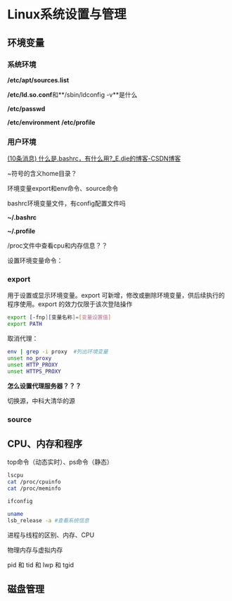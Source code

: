 # Linux系统设置与管理

## 环境变量

### 系统环境

**/etc/apt/sources.list**

**/etc/ld.so.conf**和**/sbin/ldconfig -v**是什么

**/etc/passwd**

**/etc/environment**
**/etc/profile**

### 用户环境

[(10条消息) 什么是.bashrc，有什么用?_E.die的博客-CSDN博客](https://blog.csdn.net/Heyyellman/article/details/111565781)

~符号的含义home目录？



环境变量export和env命令、source命令

bashrc环境变量文件，有config配置文件吗

**~/.bashrc**

**~/.profile**





/proc文件中查看cpu和内存信息？？

设置环境变量命令：

### export

用于设置或显示环境变量。export 可新增，修改或删除环境变量，供后续执行的程序使用。export 的效力仅限于该次登陆操作

```bash
export [-fnp][变量名称]=[变量设置值]
export PATH
```

取消代理：

```bash
env | grep -i proxy  #列出环境变量
unset no_proxy
unset HTTP_PROXY
unset HTTPS_PROXY
```

**怎么设置代理服务器？？？**

切换源，中科大清华的源

### source

## CPU、内存和程序

top命令（动态实时）、ps命令（静态）

```bash
lscpu
cat /proc/cpuinfo
cat /proc/meminfo

ifconfig

uname
lsb_release -a #查看系统信息
```

进程与线程的区别、内存、CPU

物理内存与虚拟内存

pid 和 tid 和 lwp 和 tgid



## 磁盘管理